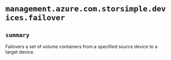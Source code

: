 # `management.azure.com.storsimple.devices.failover`

## `summary`
Failovers a set of volume containers from a specified source device to a target device.


